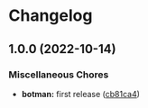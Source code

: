 # Changelog

## 1.0.0 (2022-10-14)


### Miscellaneous Chores

* **botman:** first release ([cb81ca4](https://github.com/ptonini/docker-images/commit/cb81ca48566bcc12068e659a97d1583012694151))
